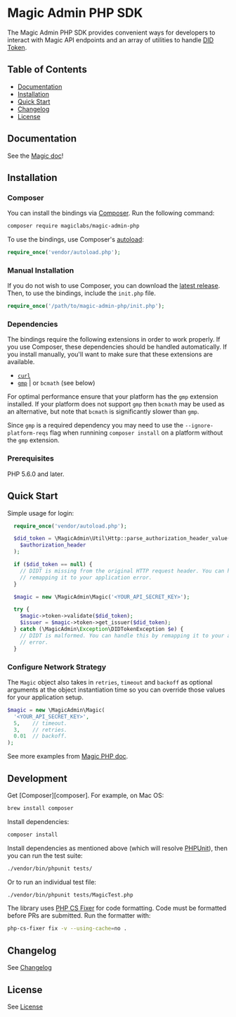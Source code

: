 # Magic Admin PHP SDK

The Magic Admin PHP SDK provides convenient ways for developers to interact with Magic API endpoints and an array of utilities to handle [DID Token](https://docs.magic.link/tutorials/decentralized-id).

## Table of Contents

* [Documentation](#documentation)
* [Installation](#installation)
* [Quick Start](#quick-start)
* [Changelog](#changelog)
* [License](#license)

## Documentation
See the [Magic doc](https://docs.magic.link/admin-sdk/php)!

## Installation

### Composer

You can install the bindings via [Composer](http://getcomposer.org/). Run the following command:

```bash
composer require magiclabs/magic-admin-php

```

To use the bindings, use Composer's [autoload](https://getcomposer.org/doc/01-basic-usage.md#autoloading):

```php
require_once('vendor/autoload.php');
```

### Manual Installation

If you do not wish to use Composer, you can download the [latest release](https://github.com/magiclabs/magic-admin-php). Then, to use the bindings, include the `init.php` file.

```php
require_once('/path/to/magic-admin-php/init.php');
```

### Dependencies

The bindings require the following extensions in order to work properly. If you use Composer, these dependencies should be handled automatically. If you install manually, you'll want to make sure that these extensions are available.

-   [`curl`](https://secure.php.net/manual/en/book.curl.php)
-   [`gmp`](https://www.php.net/manual/en/book.gmp.php) | or `bcmath` (see below)

For optimal performance ensure that your platform has the `gmp` extension installed. If your platform does not support `gmp` then `bcmath` may be used as an alternative, but note that `bcmath` is significantly slower than `gmp`.

Since `gmp` is a required dependency you may need to use the `--ignore-platform-reqs` flag when runnining `composer install` on a platform without the `gmp` extension.

### Prerequisites

PHP 5.6.0 and later.

## Quick Start

Simple usage for login:

```php
  require_once('vendor/autoload.php');

  $did_token = \MagicAdmin\Util\Http::parse_authorization_header_value(
    $authorization_header
  );

  if ($did_token == null) {
    // DIDT is missing from the original HTTP request header. You can handle this by
    // remapping it to your application error.
  }

  $magic = new \MagicAdmin\Magic('<YOUR_API_SECRET_KEY>');

  try {
    $magic->token->validate($did_token);
    $issuer = $magic->token->get_issuer($did_token);
  } catch (\MagicAdmin\Exception\DIDTokenException $e) {
    // DIDT is malformed. You can handle this by remapping it to your application
    // error.
  }
```

### Configure Network Strategy
The `Magic` object also takes in `retries`, `timeout` and `backoff` as optional arguments at the object instantiation time so you can override those values for your application setup.

```php
$magic = new \MagicAdmin\Magic(
  '<YOUR_API_SECRET_KEY>',
  5,    // timeout.
  3,    // retries.
  0.01  // backoff.
);

```

See more examples from [Magic PHP doc](https://docs.magic.link/admin-sdk/php/examples/user-signup).

## Development

Get [Composer][composer]. For example, on Mac OS:

```bash
brew install composer
```

Install dependencies:

```bash
composer install
```

Install dependencies as mentioned above (which will resolve [PHPUnit](http://packagist.org/packages/phpunit/phpunit)), then you can run the test suite:

```bash
./vendor/bin/phpunit tests/
```

Or to run an individual test file:

```bash
./vendor/bin/phpunit tests/MagicTest.php
```

The library uses [PHP CS Fixer](https://github.com/FriendsOfPHP/PHP-CS-Fixer) for code formatting. Code must be formatted before PRs are submitted. Run the formatter with:

```bash
php-cs-fixer fix -v --using-cache=no .
```

## Changelog
See [Changelog](./CHANGELOG.md)

## License
See [License](./LICENSE.txt)

